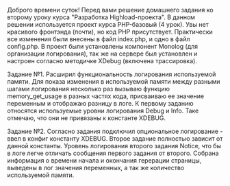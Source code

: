 Доброго времени суток! Перед вами решение домашнего задания ко второму уроку курса "Разработка Highload-проекта".
В данном решении используется проект курса PHP-базовый (4 урок). Увы нет красивого фронтэнда (почти), но код PHP присутствует. 
Практически все изменения были внесены в файл index.php, и одно в файл config.php. В проект были установлены компонент Monolog 
(для организации логирования), так же на сервере был установлен и настроен согласно методичке XDebug (включена трассировка).  
 
Задание №1. 
Расширил функциональность логирования используемой памяти. Для показа изменения в используемой памяти между разными 
шагами логирования несколько раз вызываю функцию memory_get_usage в разных частях кода, присваиваю ее значение переменным 
и отображаю разницу в логе. К первому заданию относятся используемые уровни логирования Debug и Info. Таке отмечаю, что они 
не привязаны к константе XDEBUG.

Задание №2.
Согласно задания подключил опциональное логирование - ввел в конфиг константу XDEBUG. Второе задание полностью зависит от 
данной константы. Уровень логирования второго задания Notice, что бы в логе легче отличать сообщения первого задания от второго. 
Собрана информация о времени начала и окончания герерации страницы, выведены в лог значения переменных, а так же количество 
используемой памяти.